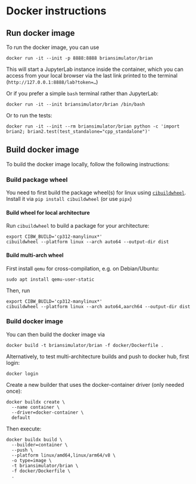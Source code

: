 # Docker instructions

## Run docker image
To run the docker image, you can use

`docker run -it --init -p 8888:8888 briansimulator/brian`

This will start a JupyterLab instance inside the container, which you can access from your local browser via the last link
printed to the terminal (`http://127.0.0.1:8888/lab?token=…`) 

Or if you prefer a simple `bash` terminal rather than JupyterLab:

`docker run -it --init briansimulator/brian /bin/bash`

Or to run the tests:

`docker run -it --init --rm briansimulator/brian python -c 'import brian2; brian2.test(test_standalone="cpp_standalone")'`

## Build docker image
To build the docker image locally, follow the following instructions:

### Build package wheel
You need to first build the package wheel(s) for linux using [`cibuildwheel`](https://cibuildwheel.readthedocs.io). Install it via
`pip install cibuildwheel` (or use `pipx`)

#### Build wheel for local architecture
Run `cibuildwheel` to build a package for your architecture:
```
export CIBW_BUILD='cp312-manylinux*'
cibuildwheel --platform linux --arch auto64 --output-dir dist
```

#### Build multi-arch wheel
First install `qemu` for cross-compilation, e.g. on Debian/Ubuntu:

`sudo apt install qemu-user-static`

Then, run
```
export CIBW_BUILD='cp312-manylinux*'
cibuildwheel --platform linux --arch auto64,aarch64 --output-dir dist
```

### Build docker image

You can then build the docker image via

`docker build -t briansimulator/brian -f docker/Dockerfile .`

Alternatively, to test multi-architecture builds and push to docker hub, first login:

`docker login`

Create a new builder that uses the docker-container driver (only needed once):
```
docker buildx create \                                                                                                                
  --name container \
  --driver=docker-container \
  default
```
Then execute:

```
docker buildx build \
  --builder=container \
  --push \
  --platform linux/amd64,linux/arm64/v8 \
  -o type=image \
  -t briansimulator/brian \
  -f docker/Dockerfile \
  .
```
